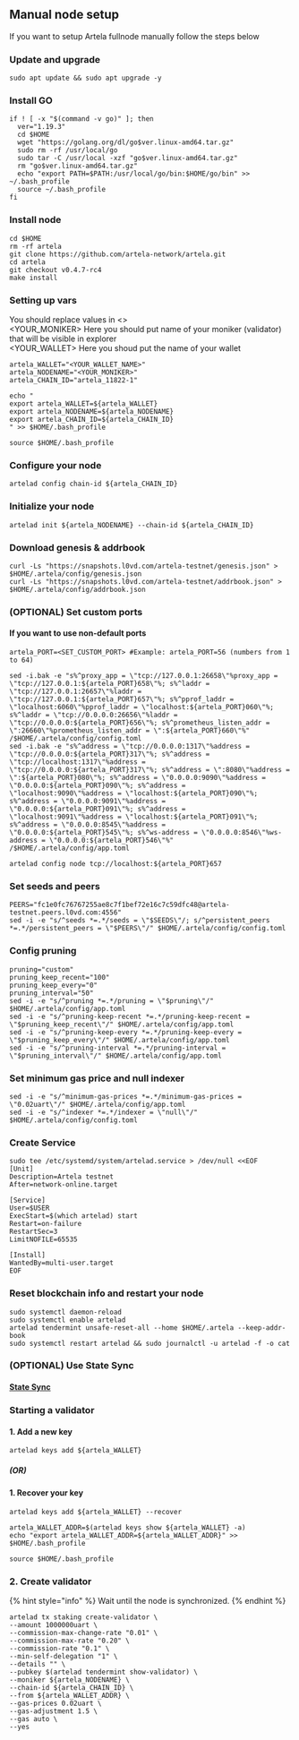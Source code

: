 ## Manual node setup
If you want to setup Artela fullnode manually follow the steps below

### Update and upgrade
```
sudo apt update && sudo apt upgrade -y
```

### Install GO
```
if ! [ -x "$(command -v go)" ]; then
  ver="1.19.3"
  cd $HOME
  wget "https://golang.org/dl/go$ver.linux-amd64.tar.gz"
  sudo rm -rf /usr/local/go
  sudo tar -C /usr/local -xzf "go$ver.linux-amd64.tar.gz"
  rm "go$ver.linux-amd64.tar.gz"
  echo "export PATH=$PATH:/usr/local/go/bin:$HOME/go/bin" >> ~/.bash_profile
  source ~/.bash_profile
fi
```

### Install node
```
cd $HOME
rm -rf artela
git clone https://github.com/artela-network/artela.git
cd artela
git checkout v0.4.7-rc4
make install
```


### Setting up vars
You should replace values in <> <br />
<YOUR_MONIKER> Here you should put name of your moniker (validator) that will be visible in explorer <br />
<YOUR_WALLET> Here you shoud put the name of your wallet

```
artela_WALLET="<YOUR_WALLET_NAME>"
artela_NODENAME="<YOUR_MONIKER>"
artela_CHAIN_ID="artela_11822-1"
```

```
echo "
export artela_WALLET=${artela_WALLET}
export artela_NODENAME=${artela_NODENAME}
export artela_CHAIN_ID=${artela_CHAIN_ID}
" >> $HOME/.bash_profile

source $HOME/.bash_profile
```


### Configure your node
```
artelad config chain-id ${artela_CHAIN_ID}
```

### Initialize your node
```
artelad init ${artela_NODENAME} --chain-id ${artela_CHAIN_ID}
```

### Download genesis & addrbook
```
curl -Ls "https://snapshots.l0vd.com/artela-testnet/genesis.json" > $HOME/.artela/config/genesis.json
curl -Ls "https://snapshots.l0vd.com/artela-testnet/addrbook.json" > $HOME/.artela/config/addrbook.json
```

### (OPTIONAL) Set custom ports

#### If you want to use non-default ports
```
artela_PORT=<SET_CUSTOM_PORT> #Example: artela_PORT=56 (numbers from 1 to 64)
```
```
sed -i.bak -e "s%^proxy_app = \"tcp://127.0.0.1:26658\"%proxy_app = \"tcp://127.0.0.1:${artela_PORT}658\"%; s%^laddr = \"tcp://127.0.0.1:26657\"%laddr = \"tcp://127.0.0.1:${artela_PORT}657\"%; s%^pprof_laddr = \"localhost:6060\"%pprof_laddr = \"localhost:${artela_PORT}060\"%; s%^laddr = \"tcp://0.0.0.0:26656\"%laddr = \"tcp://0.0.0.0:${artela_PORT}656\"%; s%^prometheus_listen_addr = \":26660\"%prometheus_listen_addr = \":${artela_PORT}660\"%" /$HOME/.artela/config/config.toml
sed -i.bak -e "s%^address = \"tcp://0.0.0.0:1317\"%address = \"tcp://0.0.0.0:${artela_PORT}317\"%; s%^address = \"tcp://localhost:1317\"%address = \"tcp://0.0.0.0:${artela_PORT}317\"%; s%^address = \":8080\"%address = \":${artela_PORT}080\"%; s%^address = \"0.0.0.0:9090\"%address = \"0.0.0.0:${artela_PORT}090\"%; s%^address = \"localhost:9090\"%address = \"localhost:${artela_PORT}090\"%; s%^address = \"0.0.0.0:9091\"%address = \"0.0.0.0:${artela_PORT}091\"%; s%^address = \"localhost:9091\"%address = \"localhost:${artela_PORT}091\"%; s%^address = \"0.0.0.0:8545\"%address = \"0.0.0.0:${artela_PORT}545\"%; s%^ws-address = \"0.0.0.0:8546\"%ws-address = \"0.0.0.0:${artela_PORT}546\"%" /$HOME/.artela/config/app.toml
```
```
artelad config node tcp://localhost:${artela_PORT}657
```

### Set seeds and peers
```
PEERS="fc1e0fc76767255ae8c7f1bef72e16c7c59dfc48@artela-testnet.peers.l0vd.com:4556"
sed -i -e "s/^seeds *=.*/seeds = \"$SEEDS\"/; s/^persistent_peers *=.*/persistent_peers = \"$PEERS\"/" $HOME/.artela/config/config.toml
```

### Config pruning
```
pruning="custom"
pruning_keep_recent="100"
pruning_keep_every="0"
pruning_interval="50"
sed -i -e "s/^pruning *=.*/pruning = \"$pruning\"/" $HOME/.artela/config/app.toml
sed -i -e "s/^pruning-keep-recent *=.*/pruning-keep-recent = \"$pruning_keep_recent\"/" $HOME/.artela/config/app.toml
sed -i -e "s/^pruning-keep-every *=.*/pruning-keep-every = \"$pruning_keep_every\"/" $HOME/.artela/config/app.toml
sed -i -e "s/^pruning-interval *=.*/pruning-interval = \"$pruning_interval\"/" $HOME/.artela/config/app.toml
```

### Set minimum gas price and null indexer
```
sed -i -e "s/^minimum-gas-prices *=.*/minimum-gas-prices = \"0.02uart\"/" $HOME/.artela/config/app.toml
sed -i -e "s/^indexer *=.*/indexer = \"null\"/" $HOME/.artela/config/config.toml
```

### Create Service
```
sudo tee /etc/systemd/system/artelad.service > /dev/null <<EOF
[Unit]
Description=Artela testnet
After=network-online.target

[Service]
User=$USER
ExecStart=$(which artelad) start
Restart=on-failure
RestartSec=3
LimitNOFILE=65535

[Install]
WantedBy=multi-user.target
EOF
```

### Reset blockchain info and restart your node
```
sudo systemctl daemon-reload
sudo systemctl enable artelad
artelad tendermint unsafe-reset-all --home $HOME/.artela --keep-addr-book
sudo systemctl restart artelad && sudo journalctl -u artelad -f -o cat
```

### (OPTIONAL) Use State Sync

#### [State Sync]()


### Starting a validator

#### 1. Add a new key
```
artelad keys add ${artela_WALLET}
```
##### (OR)

#### 1. Recover your key
```
artelad keys add ${artela_WALLET} --recover
```

```
artela_WALLET_ADDR=$(artelad keys show ${artela_WALLET} -a)
echo "export artela_WALLET_ADDR=${artela_WALLET_ADDR}" >> $HOME/.bash_profile

source $HOME/.bash_profile
```


### 2. Create validator

{% hint style="info" %}
Wait until the node is synchronized.
{% endhint %}

```
artelad tx staking create-validator \
--amount 1000000uart \
--commission-max-change-rate "0.01" \
--commission-max-rate "0.20" \
--commission-rate "0.1" \
--min-self-delegation "1" \
--details "" \
--pubkey $(artelad tendermint show-validator) \
--moniker ${artela_NODENAME} \
--chain-id ${artela_CHAIN_ID} \
--from ${artela_WALLET_ADDR} \
--gas-prices 0.02uart \
--gas-adjustment 1.5 \
--gas auto \
--yes
```

